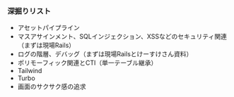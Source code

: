 ### 深掘りリスト
- アセットパイプライン
- マスアサインメント、SQLインジェクション、XSSなどのセキュリティ関連（まずは現場Rails）
- ログの階層、デバッグ（まずは現場Railsとけーすけさん資料）
- ポリモーフィック関連とCTI（単一テーブル継承）
- Tailwind
- Turbo
- 画面のサクサク感の追求

